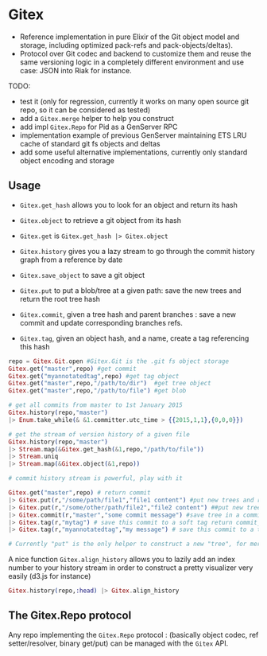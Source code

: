 Gitex
=======

- Reference implementation in pure Elixir of the Git object model and storage,
  including optimized pack-refs and pack-objects/deltas).
- Protocol over Git codec and backend to customize them and reuse the same
  versioning logic in a completely different environment and use case: JSON
  into Riak for instance.

TODO:

- test it (only for regression, currently it works on many open source git repo, so it can be considered as tested)
- add a `Gitex.merge` helper to help you construct
- add impl `Gitex.Repo` for Pid as a GenServer RPC
- implementation example of previous GenServer maintaining ETS LRU cache of standard git fs objects and deltas
- add some useful alternative implementations, currently only standard object encoding and storage

## Usage

- `Gitex.get_hash` allows you to look for an object and return its hash
- `Gitex.object` to retrieve a git object from its hash
- `Gitex.get` is `Gitex.get_hash |> Gitex.object`

- `Gitex.history` gives you a lazy stream to go through the commit history graph from a reference by date

- `Gitex.save_object` to save a git object
- `Gitex.put` to put a blob/tree at a given path: save the new trees and return the root tree hash
- `Gitex.commit`, given a tree hash and parent branches : save a new commit and update corresponding branches refs.
- `Gitex.tag`, given an object hash, and a name, create a tag referencing this hash

```elixir
repo = Gitex.Git.open #Gitex.Git is the .git fs object storage
Gitex.get("master",repo) #get commit
Gitex.get("myannotatedtag",repo) #get tag object
Gitex.get("master",repo,"/path/to/dir")  #get tree object
Gitex.get("master",repo,"/path/to/file") #get blob

# get all commits from master to 1st January 2015
Gitex.history(repo,"master") 
|> Enum.take_while(& &1.committer.utc_time > {{2015,1,1},{0,0,0}})

# get the stream of version history of a given file
Gitex.history(repo,"master") 
|> Stream.map(&Gitex.get_hash(&1,repo,"/path/to/file")) 
|> Stream.uniq 
|> Stream.map(&Gitex.object(&1,repo))

# commit history stream is powerful, play with it

Gitex.get("master",repo) # return commit
|> Gitex.put(r,"/some/path/file1","file1 content") #put new trees and return new root tree hash
|> Gitex.put(r,"/some/other/path/file2","file2 content") ##put new trees and return new root tree hash
|> Gitex.commit(r,"master","some commit message") #save tree in a commit with "master" parent then update "master" and return commit hash 
|> Gitex.tag(r,"mytag") # save this commit to a soft tag return commit_tag
|> Gitex.tag(r,"myannotatedtag","my message") # save this commit to a tag object with comment, return tag hash

# Currently "put" is the only helper to construct a new "tree", for merging you have to construct the tree yourself
```

A nice function `Gitex.align_history` allows you to lazily add an index number to your
history stream in order to construct a pretty visualizer very easily (d3.js for instance)

```elixir
Gitex.history(repo,:head) |> Gitex.align_history
```

## The Gitex.Repo protocol

Any repo implementing the `Gitex.Repo` protocol : (basically object codec, ref
setter/resolver, binary get/put) can be managed with the `Gitex` API.

